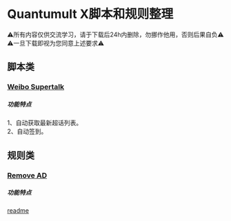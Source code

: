 # Quantumult X脚本和规则整理
⚠️所有内容仅供交流学习，请于下载后24h内删除，勿挪作他用，否则后果自负⚠️  
⚠️一旦下载即视为您同意上述要求⚠️
## 脚本类
### [Weibo Supertalk](https://github.com/evilbutcher/Quantumult_X/tree/master/weibo)
##### 功能特点
1、自动获取最新超话列表。  
2、自动签到。  

## 规则类
### [Remove AD](https://github.com/evilbutcher/Quantumult_X/tree/master/remove_ad)
##### 功能特点
[readme](https://github.com/evilbutcher/Quantumult_X/tree/master/remove_ad/README.md)